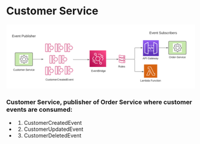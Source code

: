 # Customer Service

![customer-order-eventbridge.png](customer-order-eventbridge.png)

###  Customer Service, publisher of Order Service where customer events are consumed:
* 1. CustomerCreatedEvent
* 2. CustomerUpdatedEvent
* 3. CustomerDeletedEvent


  